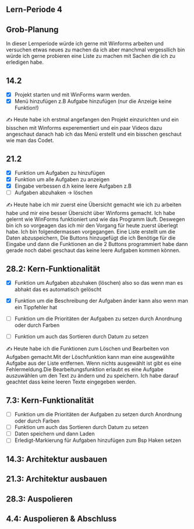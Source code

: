## Lern-Periode 4


## Grob-Planung
In dieser Lernperiode würde ich gerne mit Winforms arbeiten und versuchen etwas neues zu machen da ich aber manchmal vergessllich bin würde ich gerne probieren eine Liste zu machen mit Sachen die ich zu erledigen habe.

## 14.2
- [x] Projekt starten und mit WinForms warm werden.
- [x] Menü hinzufügen z.B Aufgabe hinzufügen (nur die Anzeige keine Funktion!)

✍️ Heute habe ich erstmal angefangen den Projekt einzurichten und ein bisschen mit Winforms experementiert und ein paar Videos dazu angeschaut danach hab ich das Menü erstellt und ein bisschen geschaut wie man das Codet.



## 21.2
- [x] Funktion um Aufgaben zu hinzufügen
- [x] Funktion um alle Aufgaben zu anzeigen
- [x] Eingabe verbessen d.h keine leere Aufgaben z.B
- [ ] Aufgaben abzuhaken -> löschen

✍️ Heute habe ich mir zuerst eine Übersicht gemacht wie ich zu arbeiten habe und mir eine besser Übersicht über Winforms gemacht. Ich habe gelernt wie WinForms funktioniert und wie das Programm läuft. Deswegen bin ich so vorgeagen das ich mir den Vorgang für heute zuerst überlegt habe. Ich bin folgendermassen vorgegangen. Eine Liste erstellt um die Daten abzuspeichern, Die Buttons hinzugefügt die ich Benötige für die Eingabe und dann die Funktionen an die 2 Buttons programmiert habe dann gerade noch dabei geschaut das keine leere Aufgaben kommen können.



## 28.2: Kern-Funktionalität

- [x] Funktion um Aufgaben abzuhaken (löschen) also so das wenn man es abhakt das es automatisch gelöscht
- [x] Funktion um die Beschreibung der Aufgaben änder kann also wenn man ein Tippfehler hat
- [ ] Funktion um die Prioritäten der Aufgaben zu setzen durch Anordnung oder durch Farben
- [ ] Funktion um auch das Sortieren durch Datum zu setzen

      
✍️ Heute habe ich die Funktionen zum Löschen und Bearbeiten von Aufgaben gemacht.Mit der Löschfunktion kann man eine ausgewählte Aufgabe aus der Liste entfernen. Wenn nichts ausgewählt ist gibt es eine Fehlermeldung.Die Bearbeitungsfunktion erlaubt es eine Aufgabe auszuwählen um den Text zu ändern und zu speichern. Ich habe darauf geachtet dass keine leeren Texte eingegeben werden.

## 7.3: Kern-Funktionalität

- [ ] Funktion um die Prioritäten der Aufgaben zu setzen durch Anordnung oder durch Farben
- [ ] Funktion um auch das Sortieren durch Datum zu setzen
- [ ] Daten speichern und dann Laden
- [ ] Erledigt-Markierung für Aufgaben hinzufügen zum Bsp Haken setzen 
## 14.3: Architektur ausbauen
## 21.3: Architektur ausbauen
## 28.3: Auspolieren
## 4.4: Auspolieren & Abschluss
